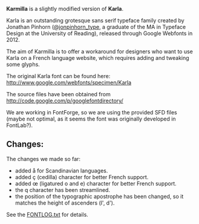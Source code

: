 **Karmilla** is a slightly modified version of **Karla**. 

Karla is an outstanding grotesque sans serif 
typeface family created by Jonathan Pinhorn ([@jonpinhorn_type](http://twitter.com/jonpinhorn_type), a graduate of the MA in Typeface Design at the University of Reading), released through Google Webfonts in 2012.

The aim of Karmilla is to offer a workaround for designers who want to use Karla on a French language website, which requires adding and tweaking some glyphs.

The original Karla font can be found here: http://www.google.com/webfonts/specimen/Karla

The source files have been obtained from http://code.google.com/p/googlefontdirectory/ 

We are working in FontForge, so we are using the provided SFD files (maybe not optimal, as it seems the font was originally developed in FontLab?).

## Changes:

The changes we made so far:

* added å for Scandinavian languages.
* added ç (cedilla) character for better French support.
* added œ (ligatured o and e) character for better French support.
* the q character has been streamlined.
* the position of the typographic apostrophe has been changed, so it matches the height of ascenders (l', d').

See the [FONTLOG.txt](https://github.com/ms-studio/karmilla/blob/master/FONTLOG.txt) for details.